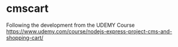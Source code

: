 # cmscart
Following the development from the UDEMY Course https://www.udemy.com/course/nodejs-express-project-cms-and-shopping-cart/
